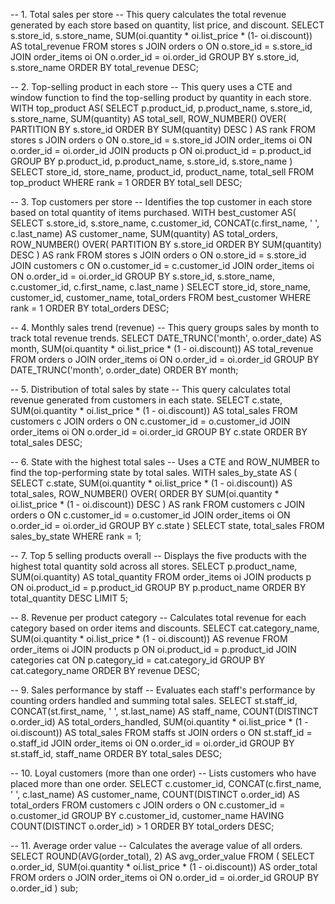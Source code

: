 -- 1. Total sales per store
-- This query calculates the total revenue generated by each store based on quantity, list price, and discount.
SELECT 
	s.store_id,
	s.store_name,
	SUM(oi.quantity * oi.list_price * (1- oi.discount)) AS total_revenue
FROM
	stores s
JOIN
	orders o ON o.store_id = s.store_id
JOIN 
	order_items oi ON o.order_id = oi.order_id
GROUP BY 
	s.store_id,
	s.store_name
ORDER BY total_revenue DESC;

-- 2. Top-selling product in each store
-- This query uses a CTE and window function to find the top-selling product by quantity in each store.
WITH top_product AS(
	SELECT 
		p.product_id,
		p.product_name,
		s.store_id,
		s.store_name,
		SUM(quantity) AS total_sell,
		ROW_NUMBER() OVER(
		PARTITION BY s.store_id
		ORDER BY SUM(quantity) DESC
		) AS rank
	FROM stores s 
	JOIN orders o ON o.store_id = s.store_id
	JOIN order_items oi ON o.order_id = oi.order_id
	JOIN products p ON oi.product_id = p.product_id
	GROUP BY 
		p.product_id,
		p.product_name,
		s.store_id,
		s.store_name
)
SELECT 
	store_id,
	store_name,
	product_id,
	product_name,
	total_sell
FROM top_product
WHERE rank = 1
ORDER BY total_sell DESC;

-- 3. Top customers per store
-- Identifies the top customer in each store based on total quantity of items purchased.
WITH best_customer AS(
	SELECT 
		s.store_id,
		s.store_name,
		c.customer_id,
		CONCAT(c.first_name, ' ', c.last_name) AS customer_name,
		SUM(quantity) AS total_orders,
		ROW_NUMBER() OVER(
		PARTITION BY s.store_id
		ORDER BY SUM(quantity) DESC
		) AS rank
	FROM stores s 
	JOIN orders o ON o.store_id = s.store_id
	JOIN customers c ON o.customer_id = c.customer_id
	JOIN order_items oi ON o.order_id = oi.order_id
	GROUP BY 
		s.store_id,
		s.store_name,
		c.customer_id,
		c.first_name,
		c.last_name
)
SELECT 
	store_id,
	store_name,
	customer_id,
	customer_name,
	total_orders
FROM best_customer
WHERE rank = 1
ORDER BY total_orders DESC;

-- 4. Monthly sales trend (revenue)
-- This query groups sales by month to track total revenue trends.
SELECT 
    DATE_TRUNC('month', o.order_date) AS month,
    SUM(oi.quantity * oi.list_price * (1 - oi.discount)) AS total_revenue
FROM 
    orders o
JOIN 
    order_items oi ON o.order_id = oi.order_id
GROUP BY 
    DATE_TRUNC('month', o.order_date)
ORDER BY 
    month;

-- 5. Distribution of total sales by state
-- This query calculates total revenue generated from customers in each state.
SELECT 
    c.state,
    SUM(oi.quantity * oi.list_price * (1 - oi.discount)) AS total_sales
FROM 
    customers c
JOIN 
    orders o ON c.customer_id = o.customer_id
JOIN 
    order_items oi ON o.order_id = oi.order_id
GROUP BY 
    c.state
ORDER BY 
    total_sales DESC;

-- 6. State with the highest total sales
-- Uses a CTE and ROW_NUMBER to find the top-performing state by total sales.
WITH sales_by_state AS (
    SELECT 
        c.state,
        SUM(oi.quantity * oi.list_price * (1 - oi.discount)) AS total_sales,
        ROW_NUMBER() OVER(
            ORDER BY SUM(oi.quantity * oi.list_price * (1 - oi.discount)) DESC
        ) AS rank
    FROM 
        customers c
    JOIN 
        orders o ON c.customer_id = o.customer_id
    JOIN 
        order_items oi ON o.order_id = oi.order_id
    GROUP BY 
        c.state
)
SELECT 
    state,
    total_sales
FROM 
    sales_by_state
WHERE 
    rank = 1;

-- 7. Top 5 selling products overall
-- Displays the five products with the highest total quantity sold across all stores.
SELECT 
    p.product_name,
    SUM(oi.quantity) AS total_quantity
FROM 
    order_items oi
JOIN 
    products p ON oi.product_id = p.product_id
GROUP BY 
    p.product_name
ORDER BY 
    total_quantity DESC
LIMIT 5;

-- 8. Revenue per product category
-- Calculates total revenue for each category based on order items and discounts.
SELECT 
    cat.category_name,
    SUM(oi.quantity * oi.list_price * (1 - oi.discount)) AS revenue
FROM 
    order_items oi
JOIN 
    products p ON oi.product_id = p.product_id
JOIN 
    categories cat ON p.category_id = cat.category_id
GROUP BY 
    cat.category_name
ORDER BY 
    revenue DESC;

-- 9. Sales performance by staff
-- Evaluates each staff's performance by counting orders handled and summing total sales.
SELECT 
    st.staff_id,
    CONCAT(st.first_name, ' ', st.last_name) AS staff_name,
    COUNT(DISTINCT o.order_id) AS total_orders_handled,
    SUM(oi.quantity * oi.list_price * (1 - oi.discount)) AS total_sales
FROM 
    staffs st
JOIN 
    orders o ON st.staff_id = o.staff_id
JOIN 
    order_items oi ON o.order_id = oi.order_id
GROUP BY 
    st.staff_id, staff_name
ORDER BY 
    total_sales DESC;

-- 10. Loyal customers (more than one order)
-- Lists customers who have placed more than one order.
SELECT 
    c.customer_id,
    CONCAT(c.first_name, ' ', c.last_name) AS customer_name,
    COUNT(DISTINCT o.order_id) AS total_orders
FROM 
    customers c
JOIN 
    orders o ON c.customer_id = o.customer_id
GROUP BY 
    c.customer_id, customer_name
HAVING 
    COUNT(DISTINCT o.order_id) > 1
ORDER BY 
    total_orders DESC;

-- 11. Average order value
-- Calculates the average value of all orders.
SELECT 
    ROUND(AVG(order_total), 2) AS avg_order_value
FROM (
    SELECT 
        o.order_id,
        SUM(oi.quantity * oi.list_price * (1 - oi.discount)) AS order_total
    FROM 
        orders o
    JOIN 
        order_items oi ON o.order_id = oi.order_id
    GROUP BY 
        o.order_id
) sub;
